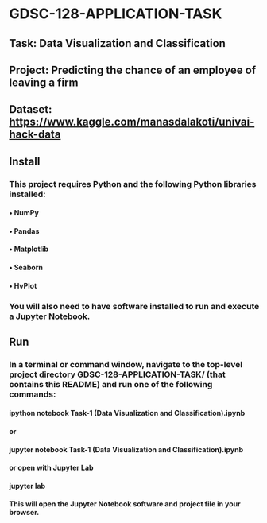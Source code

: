 # GDSC-128-APPLICATION-TASK

## Task: Data Visualization and Classification
## Project: Predicting the chance of an employee of leaving a firm
## Dataset: https://www.kaggle.com/manasdalakoti/univai-hack-data 

## Install
### This project requires Python and the following Python libraries installed:

#### • NumPy
#### • Pandas
#### • Matplotlib
#### • Seaborn
#### • HvPlot

### You will also need to have software installed to run and execute a Jupyter Notebook.


## Run
### In a terminal or command window, navigate to the top-level project directory GDSC-128-APPLICATION-TASK/ (that contains this README) and run one of the following commands:

#### ipython notebook Task-1 (Data Visualization and Classification).ipynb
#### or

#### jupyter notebook Task-1 (Data Visualization and Classification).ipynb
#### or open with Jupyter Lab

#### jupyter lab
#### This will open the Jupyter Notebook software and project file in your browser.
